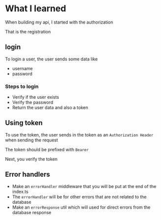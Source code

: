 # What I learned

When building my api, I started with the authorization

That is the registration

## login

To login a user, the user sends some data like

- username
- password

### Steps to login

- Verify if the user exists
- Verify the password
- Return the user data and also a token

## Using token

To use the token, the user sends in the token as an `Authorization Header` when
sending the request

The token should be prefixed with `Bearer `

Next, you verify the token

## Error handlers

- Make an `errorHandler` middleware that you will be put at the end of the
  index.ts
- The `errorHandler` will be for other errors that are not related to the
  database
- Make an `errorResponse` util which will used for direct errors from the
  database response
